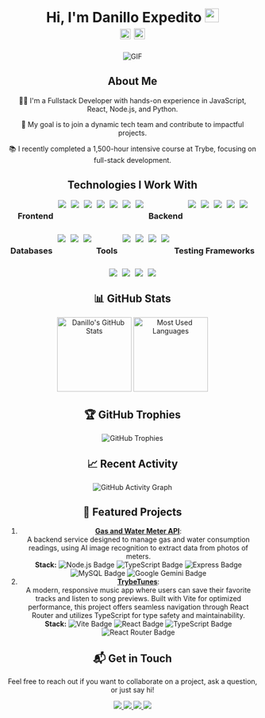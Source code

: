 <h1 align="center"> Hi, I'm Danillo Expedito <img src="https://raw.githubusercontent.com/Tarikul-Islam-Anik/Animated-Fluent-Emojis/master/Emojis/Animals/Bird.png" width="28px"/>
    <div>
      <img src="https://komarev.com/ghpvc/?username=danillo-expedito&color=dc143c&style=for-the-badge" alt="Profile Views" style="height:21px;">
      <a href="https://[your-portfolio-link]">
        <img src="https://img.shields.io/badge/Portfolio-543DE0?style=for-the-badge&logo=About.me&logoColor=white" alt="Portfolio" style="height:22px;">
      </a>
    </div>
</h1>



<div align="center">
 <img alt="GIF" src="https://media2.giphy.com/media/v1.Y2lkPTc5MGI3NjExNHo3bzc3NTdhczJxbHBpcWZkM3htcjU3Zm5lNTRnOXE0NDVlbTk3bSZlcD12MV9pbnRlcm5hbF9naWZfYnlfaWQmY3Q9Zw/i8XwYIrN6MehG/giphy.webp" />
 <h2>
   About Me
 </h2>
 <p>🧑‍💻 I'm a Fullstack Developer with hands-on experience in JavaScript, React, Node.js, and Python.</p>
 <p>🎯 My goal is to join a dynamic tech team and contribute to impactful projects.</p>
 <p>📚 I recently completed a 1,500-hour intensive course at Trybe, focusing on full-stack development.</p>
</div>

<div align="center">
  <h2>Technologies I Work With</h2>
  <div style="display: flex; flex-wrap: wrap; justify-content: center; gap: 10px;">
    <h3>Frontend</h3>
    <img src="https://img.shields.io/badge/React-20232A?style=for-the-badge&logo=react&logoColor=61DAFB">
    <img src="https://img.shields.io/badge/JavaScript-323330?style=for-the-badge&logo=javascript&logoColor=F7DF1E">
    <img src="https://img.shields.io/badge/HTML5-E34F26?style=for-the-badge&logo=html5&logoColor=white">
    <img src="https://img.shields.io/badge/CSS3-1572B6?style=for-the-badge&logo=css3&logoColor=white">
    <img src="https://img.shields.io/badge/Redux-593D88?style=for-the-badge&logo=redux&logoColor=white">
    <img src="https://img.shields.io/badge/Bootstrap-563D7C?style=for-the-badge&logo=bootstrap&logoColor=white">
    <img src="https://img.shields.io/badge/Tailwind_CSS-38B2AC?style=for-the-badge&logo=tailwind-css&logoColor=white">
    <h3>Backend</h3>
    <img src="https://img.shields.io/badge/Node.js-339933?style=for-the-badge&logo=nodedotjs&logoColor=white">
    <img src="https://img.shields.io/badge/Express.js-000000?style=for-the-badge&logo=express&logoColor=white">
    <img src="https://img.shields.io/badge/Python-FFD43B?style=for-the-badge&logo=python&logoColor=blue">
    <img src="https://img.shields.io/badge/FastAPI-109989?style=for-the-badge&logo=fastapi&logoColor=white">
    <img src="https://img.shields.io/badge/Django-092E20?style=for-the-badge&logo=django&logoColor=green">
    <h3>Databases</h3>
    <img src="https://img.shields.io/badge/MySQL-005C84?style=for-the-badge&logo=mysql&logoColor=white">
    <img src="https://img.shields.io/badge/MongoDB-4EA94B?style=for-the-badge&logo=mongodb&logoColor=white">
    <img src="https://img.shields.io/badge/Sequelize-52B0E7?style=for-the-badge&logo=sequelize&logoColor=white">
    <h3>Tools</h3>
    <img src="https://img.shields.io/badge/Git-F05032?style=for-the-badge&logo=git&logoColor=white">
    <img src="https://img.shields.io/badge/Docker-2CA5E0?style=for-the-badge&logo=docker&logoColor=white">
    <img src="https://img.shields.io/badge/VS_Code-007ACC?style=for-the-badge&logo=visual-studio-code&logoColor=white">
    <img src="https://img.shields.io/badge/Figma-F24E1E?style=for-the-badge&logo=figma&logoColor=white">
    <h3>Testing Frameworks</h3>
    <img src="https://img.shields.io/badge/Jest-C21325?style=for-the-badge&logo=jest&logoColor=white">
    <img src="https://img.shields.io/badge/Mocha-8D6748?style=for-the-badge&logo=mocha&logoColor=white">
    <img src="https://img.shields.io/badge/Chai-A30701?style=for-the-badge&logo=chai&logoColor=white">
    <img src="https://img.shields.io/badge/ESLint-3A33D1?style=for-the-badge&logo=eslint&logoColor=white">
  </div>
</div>
<div align="center">
  <!-- GitHub Stats Section -->
  <h2>📊 GitHub Stats</h2>
  <div>
    <img src="https://github-readme-stats.vercel.app/api?username=danillo-expedito&theme=tokyonight&show_icons=true" alt="Danillo's GitHub Stats" height="150">
    <img src="https://github-readme-stats.vercel.app/api/top-langs/?username=danillo-expedito&layout=compact&theme=tokyonight" alt="Most Used Languages" height="150">
  </div>
  
  <!-- GitHub Trophies -->
  <h2>🏆 GitHub Trophies</h2>
  <p>
    <img src="https://github-profile-trophy.vercel.app/?username=danillo-expedito&theme=onedark&column=4&margin-w=15&margin-h=15" alt="GitHub Trophies">
  </p>

  <!-- Recent GitHub Activity -->
  <h2>📈 Recent Activity</h2>
  <p>
    <img src="https://github-readme-activity-graph.cyclic.app/graph?username=danillo-expedito&theme=react-dark&hide_border=true" alt="GitHub Activity Graph">
  </p>

  <!-- Projects Showcase -->
 <!-- Featured Projects Section -->
<h2>🌟 Featured Projects</h2>
<ol>
  <li>
    <strong><a href="https://github.com/yourusername/gas-and-water-meter-api">Gas and Water Meter API</a></strong>:<br>
    A backend service designed to manage gas and water consumption readings, using AI image recognition to extract data from photos of meters.<br>
    <strong>Stack:</strong> 
    <img src="https://img.shields.io/badge/Node.js-339933?style=for-the-badge&logo=nodedotjs&logoColor=white" alt="Node.js Badge">
    <img src="https://img.shields.io/badge/TypeScript-007ACC?style=for-the-badge&logo=typescript&logoColor=white" alt="TypeScript Badge">
    <img src="https://img.shields.io/badge/Express%20js-000000?style=for-the-badge&logo=express&logoColor=white" alt="Express Badge">
    <img src="https://img.shields.io/badge/MySQL-005C84?style=for-the-badge&logo=mysql&logoColor=white" alt="MySQL Badge">
    <img src="https://img.shields.io/badge/Google%20Gemini-8E75B2?style=for-the-badge&logo=googlegemini&logoColor=white" alt="Google Gemini Badge">
  </li>
  <li>
    <strong><a href="https://github.com/danillo-expedito/trybetunes-vite-ts">TrybeTunes</a></strong>:<br>
    A modern, responsive music app where users can save their favorite tracks and listen to song previews. Built with Vite for optimized performance, this project offers seamless navigation through React Router and utilizes TypeScript for type safety and maintainability.<br>
    <strong>Stack:</strong>
    <img src="https://img.shields.io/badge/Vite-B73BFE?style=for-the-badge&logo=vite&logoColor=FFD62E" alt="Vite Badge">
    <img src="https://img.shields.io/badge/React-20232A?style=for-the-badge&logo=react&logoColor=61DAFB" alt="React Badge">
    <img src="https://img.shields.io/badge/TypeScript-007ACC?style=for-the-badge&logo=typescript&logoColor=white" alt="TypeScript Badge">
    <img src="https://img.shields.io/badge/React_Router-CA4245?style=for-the-badge&logo=react-router&logoColor=white" alt="React Router Badge">
  </li>
</ol>


  <!-- Contact Me Section -->
  <h2>📬 Get in Touch</h2>
  <p>
    Feel free to reach out if you want to collaborate on a project, ask a question, or just say hi!
  </p>
  <a href="https://www.linkedin.com/in/danillo-expedito/">
      <img src="https://img.shields.io/badge/LinkedIn-0077B5?style=for-the-badge&logo=linkedin&logoColor=white" />
  </a>
  <a href="https://www.instagram.com/danillo_exp/">
      <img src="https://img.shields.io/badge/Instagram-E4405F?style=for-the-badge&logo=instagram&logoColor=white" />
  </a>
  <a href="mailto:danillo.sub@gmail.com">
      <img src="https://img.shields.io/badge/Gmail-D14836?style=for-the-badge&logo=gmail&logoColor=white" />
  </a>
  <a href="https://www.codewars.com/users/danillo-expedito">
      <img src="https://img.shields.io/badge/Codewars-B1361E?style=for-the-badge&logo=Codewars&logoColor=white" />
  </a>
</div>
